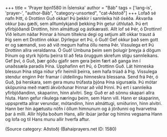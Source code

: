 +++
title = 'Prayer bpn1580 in Íslenska'
author = "Báb"
tags = ['lang-is', 'prayer-', "author-Báb", "category-unsorted", "cat-Aðstoð"]
+++
Lofað sé nafn Þitt, ó Drottinn Guð okkar! Þú þekkir í sannleika hið óséða. Ákvarða okkur þau gæði, sem alltumlykjandi þekking Þín getur út­hlutað. Þú ert yfirbjóðandi Drottinn, hinn al­máttugi og ástkærasti.
Allt lof sé Þér, ó Drottinn! Við leitum náðar Þinnar á hinum tiltekna degi og setjum allt okkar traust á Þig sem ert Drottinn okkar. Dýrlegur ert Þú, ó Guð! Gef okkur það sem gott er og sæmandi, svo að við megum hafna öllu nema Þér. Vissulega ert Þú Drottinn allra veraldanna.
Ó Guð! Umbuna þeim sem þolugir þreyja á dögum Þínum og styrk hjörtu þeirra til að feta öruggum skrefum stigu sannleikans. Gef því, ó Guð, þær góðu gjafir sem gera þeim fært að ganga inn í unaðssæla paradís Þína. Upphafinn ert Þú, ó Drottinn Guð. Lát himneska blessun Þína stíga niður yfir heimili þeirra, sem hafa trúað á Þig. Vissulega stendur enginn Þér framar í útdeilingu himneskra blessana. Send frá Þér, ó Guð, þá her­skara, sem gera munu trúfasta þjóna Þína sigur­sæla. Þú mótar sköpunina með mætti ákvörðunar Þinnar að vild Þinni. Þú ert í sannleika yfirbjóð­andinn, skaparinn, hinn alvitri.
Seg: Guð er að sönnu skapari allra hluta. Hann gefur ríkulega næringu þeim, sem Hann vill. Hann er skaparinn, uppspretta allrar verundar, mót­and­inn, hinn almáttugi, smiðurinn, hinn alvitri. Hann ber hin ágætustu nöfn í öllum himnunum og á jörð­unni og hvarvetna þar á milli. Allir hlýða boðum Hans, allir íbúar jarðar og himins vegsama Hann og lofa og til Hans munu allir hverfa aftur.

(Source category: Aðstoð)
(Bahaiprayers.net ID: 1580)
